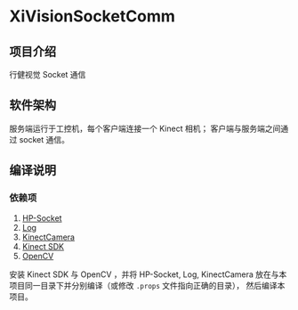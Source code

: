 # XiVisionSocketComm

## 项目介绍
行健视觉 Socket 通信

## 软件架构

服务端运行于工控机，每个客户端连接一个 Kinect 相机；
客户端与服务端之间通过 socket 通信。

## 编译说明

### 依赖项

1. [HP-Socket](https://github.com/ldcsaa/HP-Socket)
1. [Log](https://github.com/Sam0523/Log)
1. [KinectCamera](https://gitee.com/Sam0523/KinectCamera)
1. [Kinect SDK](https://www.microsoft.com/en-us/download/details.aspx?id=44561)
1. [OpenCV](https://opencv.org/)

安装 Kinect SDK 与 OpenCV ，并将 HP-Socket, Log, KinectCamera 放在与本项目同一目录下并分别编译（或修改 `.props` 文件指向正确的目录），
然后编译本项目。
